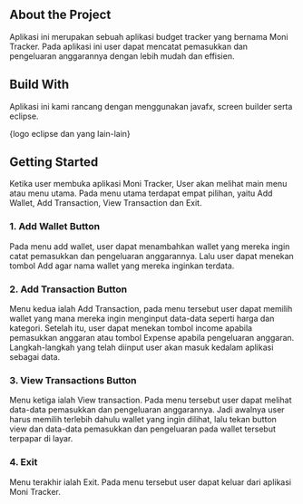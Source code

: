 ## About the Project
Aplikasi ini merupakan sebuah aplikasi budget tracker yang bernama Moni Tracker.  Pada aplikasi ini user dapat mencatat pemasukkan dan pengeluaran anggarannya dengan lebih mudah dan effisien.  

## Build With 
Aplikasi ini kami rancang dengan menggunakan javafx, screen builder serta eclipse.

{logo eclipse dan yang lain-lain}


## Getting Started
Ketika user membuka aplikasi Moni Tracker, User akan melihat main menu atau menu utama. Pada menu utama terdapat empat pilihan, yaitu Add Wallet, Add Transaction, View Transaction dan Exit. 

### 1. Add Wallet Button
Pada menu add wallet, user dapat menambahkan wallet yang mereka ingin catat pemasukkan dan pengeluaran anggarannya.  Lalu user dapat menekan tombol Add agar nama wallet yang mereka inginkan terdata. 

### 2. Add Transaction Button
Menu kedua ialah Add Transaction, pada menu tersebut user dapat memilih wallet yang mana mereka ingin menginput data-data seperti harga dan kategori. Setelah itu,  user dapat menekan tombol income apabila pemasukkan anggaran atau tombol Expense apabila pengeluaran anggaran. Langkah-langkah yang telah diinput user akan masuk kedalam aplikasi sebagai data. 

### 3. View Transactions Button
Menu ketiga ialah View transaction. Pada menu tersebut user dapat melihat data-data pemasukkan dan pengeluaran anggarannya. Jadi awalnya user harus memilih terlebih dahulu wallet yang ingin dilihat, lalu tekan button view dan data-data pemasukkan dan pengeluaran pada wallet tersebut terpapar di layar. 

### 4. Exit
Menu terakhir ialah Exit. Pada menu tersebut user dapat keluar dari aplikasi Moni Tracker.
